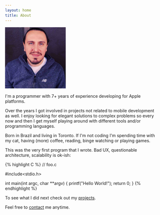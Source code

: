 ```yaml
---
layout: home
title: About
---
```


<img class="avatar-home" src="/assets/me.jpg" width=200 alt="That's me"/>

I'm a programmer with 7+ years of experience developing for Apple platforms.

Over the years I got involved in projects not related to mobile development as well. I enjoy looking for elegant solutions to complex problems so every now and then I get myself playing around with different tools and/or programming languages.

Born in Brazil and living in Toronto. If I'm not coding I'm spending time with my cat, having (more) coffee, reading, binge watching or playing games.

This was the very first program that I wrote. Bad UX, questionable architecture, scalability is ok-ish:

{% highlight C %}
// foo.c

#include<stdio.h>

int main(int argc, char **argv) {
    printf("Hello World!");
    return 0;
}
{% endhighlight %}

To see what I did next check out my [projects](/projects).

Feel free to [contact](/contact) me anytime.